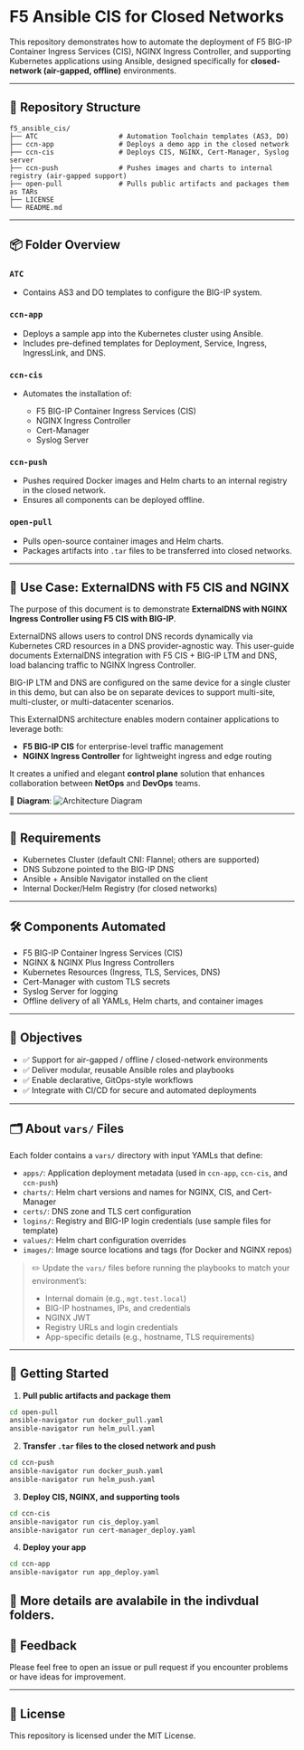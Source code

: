 # F5 Ansible CIS for Closed Networks

This repository demonstrates how to automate the deployment of F5 BIG-IP Container Ingress Services (CIS), NGINX Ingress Controller, and supporting Kubernetes applications using Ansible, designed specifically for **closed-network (air-gapped, offline)** environments.

---

## 🧭 Repository Structure

```text
f5_ansible_cis/
├── ATC                    # Automation Toolchain templates (AS3, DO)
├── ccn-app                # Deploys a demo app in the closed network
├── ccn-cis                # Deploys CIS, NGINX, Cert-Manager, Syslog server
├── ccn-push               # Pushes images and charts to internal registry (air-gapped support)
├── open-pull              # Pulls public artifacts and packages them as TARs
├── LICENSE
└── README.md
```

---

## 📦 Folder Overview

### `ATC`

* Contains AS3 and DO templates to configure the BIG-IP system.

### `ccn-app`

* Deploys a sample app into the Kubernetes cluster using Ansible.
* Includes pre-defined templates for Deployment, Service, Ingress, IngressLink, and DNS.

### `ccn-cis`

* Automates the installation of:

  * F5 BIG-IP Container Ingress Services (CIS)
  * NGINX Ingress Controller
  * Cert-Manager
  * Syslog Server

### `ccn-push`

* Pushes required Docker images and Helm charts to an internal registry in the closed network.
* Ensures all components can be deployed offline.

### `open-pull`

* Pulls open-source container images and Helm charts.
* Packages artifacts into `.tar` files to be transferred into closed networks.

---

## 📘 Use Case: ExternalDNS with F5 CIS and NGINX

The purpose of this document is to demonstrate **ExternalDNS with NGINX Ingress Controller using F5 CIS with BIG-IP**.

ExternalDNS allows users to control DNS records dynamically via Kubernetes CRD resources in a DNS provider-agnostic way. This user-guide documents ExternalDNS integration with F5 CIS + BIG-IP LTM and DNS, load balancing traffic to NGINX Ingress Controller.

BIG-IP LTM and DNS are configured on the same device for a single cluster in this demo, but can also be on separate devices to support multi-site, multi-cluster, or multi-datacenter scenarios.

This ExternalDNS architecture enables modern container applications to leverage both:

* **F5 BIG-IP CIS** for enterprise-level traffic management
* **NGINX Ingress Controller** for lightweight ingress and edge routing

It creates a unified and elegant **control plane** solution that enhances collaboration between **NetOps** and **DevOps** teams.

📌 **Diagram**: ![Architecture Diagram](https://github.com/mdditt2000/k8s-bigip-ctlr/blob/main/user_guides/externaldns-nginx/diagram/2022-01-13_10-37-44.png)

---

## 🔧 Requirements

* Kubernetes Cluster (default CNI: Flannel; others are supported)
* DNS Subzone pointed to the BIG-IP DNS
* Ansible + Ansible Navigator installed on the client
* Internal Docker/Helm Registry (for closed networks)

---

## 🛠️ Components Automated

* F5 BIG-IP Container Ingress Services (CIS)
* NGINX & NGINX Plus Ingress Controllers
* Kubernetes Resources (Ingress, TLS, Services, DNS)
* Cert-Manager with custom TLS secrets
* Syslog Server for logging
* Offline delivery of all YAMLs, Helm charts, and container images

---

## 🎯 Objectives

* ✅ Support for air-gapped / offline / closed-network environments
* ✅ Deliver modular, reusable Ansible roles and playbooks
* ✅ Enable declarative, GitOps-style workflows
* ✅ Integrate with CI/CD for secure and automated deployments

---

## 🗂️ About `vars/` Files

Each folder contains a `vars/` directory with input YAMLs that define:

* `apps/`: Application deployment metadata (used in `ccn-app`, `ccn-cis`, and `ccn-push`)
* `charts/`: Helm chart versions and names for NGINX, CIS, and Cert-Manager
* `certs/`: DNS zone and TLS cert configuration
* `logins/`: Registry and BIG-IP login credentials (use sample files for template)
* `values/`: Helm chart configuration overrides
* `images/`: Image source locations and tags (for Docker and NGINX repos)

> ✏️ Update the `vars/` files before running the playbooks to match your environment’s:
>
> * Internal domain (e.g., `mgt.test.local`)
> * BIG-IP hostnames, IPs, and credentials
> * NGINX JWT
> * Registry URLs and login credentials
> * App-specific details (e.g., hostname, TLS requirements)

---

## 📌 Getting Started

1. **Pull public artifacts and package them**

```bash
cd open-pull
ansible-navigator run docker_pull.yaml
ansible-navigator run helm_pull.yaml
```

2. **Transfer `.tar` files to the closed network and push**

```bash
cd ccn-push
ansible-navigator run docker_push.yaml
ansible-navigator run helm_push.yaml
```

3. **Deploy CIS, NGINX, and supporting tools**

```bash
cd ccn-cis
ansible-navigator run cis_deploy.yaml
ansible-navigator run cert-manager_deploy.yaml
```

4. **Deploy your app**

```bash
cd ccn-app
ansible-navigator run app_deploy.yaml
```

📌 More details are avalabile in the indivdual folders.
---

## 📮 Feedback

Please feel free to open an issue or pull request if you encounter problems or have ideas for improvement.

---

## 📜 License

This repository is licensed under the MIT License.

